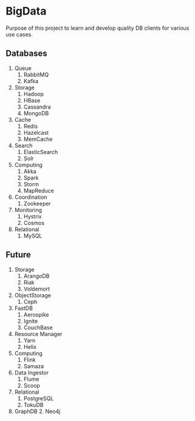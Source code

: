 # BigData

Purpose of this project to learn and develop quality DB clients for various use cases.

## Databases
1. Queue
    1. RabbitMQ
    2. Kafka
2. Storage
    1. Hadoop
    2. HBase
    3. Cassandra
    4. MongoDB
3. Cache
    1. Redis
    2. Hazelcast
    3. MemCache
4. Search
    1. ElasticSearch
    2. Solr
5. Computing
    1. Akka
    2. Spark
    3. Storm
    4. MapReduce
6. Coordination
    1. Zookeeper
7. Monitoring
    1. Hystrix
    2. Cosmos
8. Relational
    1. MySQL

## Future
1. Storage
    1. ArangoDB
    2. Riak
    3. Voldemort
2. ObjectStorage
    1. Ceph
1. FastDB
    1. Aerospike
    2. Ignite
    3. CouchBase
2. Resource Manager
    1. Yarn
    2. Helix
3. Computing
    1. Flink
    2. Samaza
4. Data Ingestor
    1. Flume
    2. Scoop
5. Relational
    1. PostgreSQL
    2. TokuDB
6. GraphDB
    2. Neo4j
    